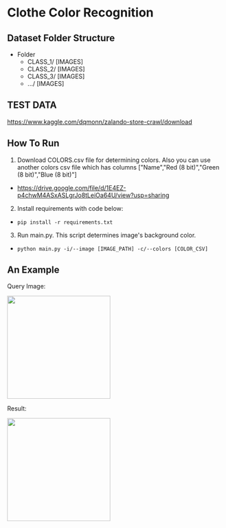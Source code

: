 # Clothe Color Recognition

## Dataset Folder Structure
- Folder
  -  CLASS_1/
    [IMAGES]
  -  CLASS_2/
    [IMAGES]
  -  CLASS_3/
    [IMAGES]
  -  .../
    [IMAGES]
    
## TEST DATA
https://www.kaggle.com/dqmonn/zalando-store-crawl/download

## How To Run
1. Download COLORS.csv file for determining colors. Also you can use another colors csv file which has columns ["Name","Red (8 bit)","Green (8 bit)","Blue (8 bit)"]
- https://drive.google.com/file/d/1E4EZ-p4chwM4ASxASLgrJo8tLeiOa64U/view?usp=sharing
2. Install requirements with code below:
- ``` pip install -r requirements.txt ```
3. Run main.py. This script determines image's background color.
- ```python main.py -i/--image [IMAGE_PATH] -c/--colors [COLOR_CSV]```

## An Example
Query Image:

<img src="https://github.com/Burak-Tasci/Clothe-color-segmentation/blob/main/images/img_screenshot_17.11.2021.png" width="240">

Result:

<img src="https://github.com/Burak-Tasci/Clothe-color-segmentation/blob/main/images/Figure_1.png" width="240">
